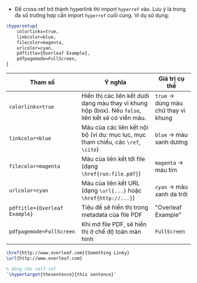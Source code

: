 - Để cross-ref trở thành hyperlink thì import `hyperref` vào. Lưu ý là trong đa số trường hợp cần import `hyperref` cuối cùng. Ví dụ sử dụng:
```latex
\hypersetup{
    colorlinks=true,
    linkcolor=blue,
    filecolor=magenta,      
    urlcolor=cyan,
    pdftitle={Overleaf Example},
    pdfpagemode=FullScreen,
}
```

| Tham số                       | Ý nghĩa                                                                                            | Giá trị cụ thể                      |
| ----------------------------- | -------------------------------------------------------------------------------------------------- | ----------------------------------- |
| `colorlinks=true`             | Hiển thị các liên kết dưới dạng màu thay vì khung hộp (box). Nếu `false`, liên kết sẽ có viền màu. | `true` → dùng màu chữ thay vì khung |
| `linkcolor=blue`              | Màu của các liên kết nội bộ (ví dụ: mục lục, mục tham chiếu, các `\ref`, `\cite`)                  | `blue` → màu xanh dương             |
| `filecolor=magenta`           | Màu của liên kết tới file (dạng `\href{run:file.pdf}`)                                             | `magenta` → màu tím                 |
| `urlcolor=cyan`               | Màu của liên kết URL (dạng `\url{...}` hoặc `\href{http://...}`)                                   | `cyan` → màu xanh da trời           |
| `pdftitle={Overleaf Example}` | Tiêu đề sẽ hiển thị trong metadata của file PDF                                                    | "Overleaf Example"                  |
| `pdfpagemode=FullScreen`      | Khi mở file PDF, sẽ hiển thị ở chế độ toàn màn hình                                                | `FullScreen`                        |
```latex
\href{http://www.overleaf.com}{Something Linky} 
\url{http://www.overleaf.com}

% dùng cho self-ref
`\hypertarget{thesentence}{this sentence}`
```
